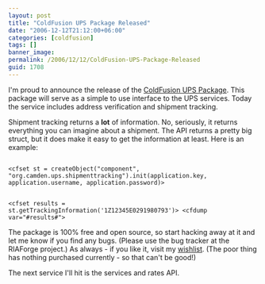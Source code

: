```yaml
---
layout: post
title: "ColdFusion UPS Package Released"
date: "2006-12-12T21:12:00+06:00"
categories: [coldfusion]
tags: []
banner_image: 
permalink: /2006/12/12/ColdFusion-UPS-Package-Released
guid: 1708
---
```


I'm proud to announce the release of the <a href="http://cfups.riaforge.org/">ColdFusion UPS Package</a>.  This package will serve as a simple to use interface to the UPS services. Today the service includes address verification and shipment tracking. 

Shipment tracking returns a <b>lot</b> of information. No, seriously, it returns everything you can imagine about a shipment. The API returns a pretty big struct, but it does make it easy to get the information at least. Here is an example:

<code>
&lt;cfset st = createObject("component", "org.camden.ups.shipmenttracking").init(application.key, application.username, application.password)&gt;

&lt;cfset results = st.getTrackingInformation('1Z12345E0291980793')&gt;
&lt;cfdump var="#results#"&gt;
</code>

The package is 100% free and open source, so start hacking away at it and let me know if you find any bugs. (Please use the bug tracker at the RIAForge project.) As always - if you  like it, visit my <a href="http://www.amazon.com/o/registry/2TCL1D08EZEYE">wishlist</a>. (The poor thing has nothing purchased currently - so that can't be good!)

The next service I'll hit is the services and rates API.